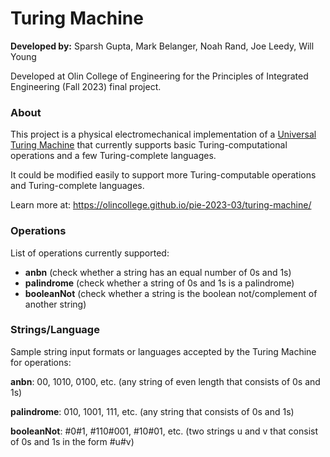 # Turing Machine

**Developed by:** Sparsh Gupta, Mark Belanger, Noah Rand, Joe Leedy, Will Young

Developed at Olin College of Engineering for the Principles of Integrated Engineering (Fall 2023) final project.


### About
This project is a physical electromechanical implementation of a [Universal Turing Machine](https://en.wikipedia.org/wiki/Universal_Turing_machine) that currently supports basic Turing-computational operations and a few Turing-complete languages.

It could be modified easily to support more Turing-computable operations and Turing-complete languages.

Learn more at: https://olincollege.github.io/pie-2023-03/turing-machine/

### Operations
List of operations currently supported:

- **anbn** (check whether a string has an equal number of 0s and 1s)
- **palindrome** (check whether a string of 0s and 1s is a palindrome)
- **booleanNot** (check whether a string is the boolean not/complement of another string)

### Strings/Language

Sample string input formats or languages accepted by the Turing Machine for operations:

**anbn**: 00, 1010, 0100, etc. (any string of even length that consists of 0s and 1s)

**palindrome**: 010, 1001, 111, etc. (any string that consists of 0s and 1s)

**booleanNot**: #0#1, #110#001, #10#01, etc. (two strings u and v that consist of 0s and 1s in the form #u#v)
